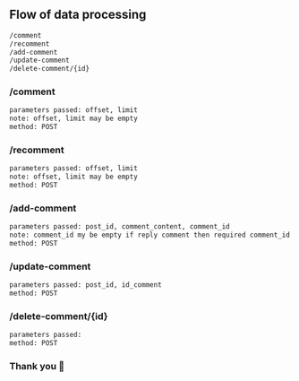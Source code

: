 ## Flow of data processing
```sh
/comment
/recomment
/add-comment
/update-comment
/delete-comment/{id}
```
### /comment
```sh
parameters passed: offset, limit
note: offset, limit may be empty
method: POST
```
### /recomment
```sh
parameters passed: offset, limit
note: offset, limit may be empty
method: POST
```
### /add-comment
```sh
parameters passed: post_id, comment_content, comment_id
note: comment_id my be empty if reply comment then required comment_id
method: POST
```
### /update-comment
```sh
parameters passed: post_id, id_comment
method: POST
```
### /delete-comment/{id}
```sh
parameters passed: 
method: POST
```

### Thank you &#x1F49B;